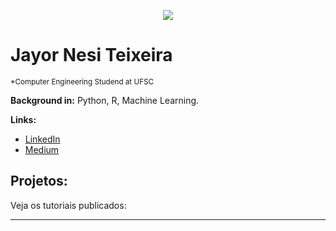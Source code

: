 <p align="center">
  <img src="banner.png" >
</p>

# Jayor Nesi Teixeira
<sub>*Computer Engineering Studend at UFSC</sub>

**Background in:** Python, R, Machine Learning.

**Links:**
* [LinkedIn](https://www.linkedin.com/in/jayorteixeira)
* [Medium](https://medium.com/@jayorteixeira)


## Projetos:
Veja os tutoriais publicados:



---




